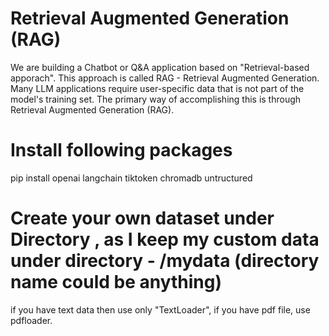 # Retrieval Augmented Generation (RAG)
We are building a Chatbot or Q&A application based on "Retrieval-based apporach". This approach is called RAG - Retrieval Augmented Generation.
Many LLM applications require user-specific data that is not part of the model's training set. The primary way of accomplishing this is through Retrieval Augmented Generation (RAG). 

# Install following packages
pip install openai langchain tiktoken chromadb untructured

# Create your own dataset under Directory , as I keep my custom data under directory - /mydata (directory name could be anything)
if you have text data then use only "TextLoader", if you have pdf file, use pdfloader.

